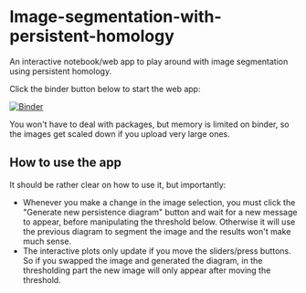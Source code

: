 # Image-segmentation-with-persistent-homology
An interactive notebook/web app to play around with image segmentation using persistent homology.

Click the binder button below to start the web app:

[![Binder](https://mybinder.org/badge_logo.svg)](https://mybinder.org/v2/gh/uebling/Image-segmentation-with-persistent-homology/HEAD?urlpath=voila%2Frender%2Fsegmentation.ipynb)

You won't have to deal with packages, but memory is limited on binder, so the images get scaled down if you upload very large ones.


## How to use the app
It should be rather clear on how to use it, but importantly:
* Whenever you make a change in the image selection, you must click the "Generate new persistence diagram" button and wait for a new message to appear, before manipulating the threshold below. Otherwise it will use the previous diagram to segment the image and the results won't make much sense.
* The interactive plots only update if you move the sliders/press buttons. So if you swapped the image and generated the diagram, in the thresholding part the new image will only appear after moving the threshold.
